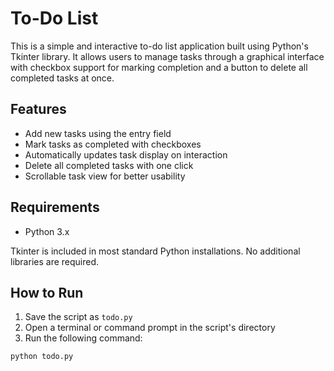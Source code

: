 # To-Do List 

This is a simple and interactive to-do list application built using Python's Tkinter library. It allows users to manage tasks through a graphical interface with checkbox support for marking completion and a button to delete all completed tasks at once.

## Features

- Add new tasks using the entry field
- Mark tasks as completed with checkboxes
- Automatically updates task display on interaction
- Delete all completed tasks with one click
- Scrollable task view for better usability

## Requirements

- Python 3.x

Tkinter is included in most standard Python installations. No additional libraries are required.

## How to Run

1. Save the script as `todo.py`
2. Open a terminal or command prompt in the script's directory
3. Run the following command:

```bash
python todo.py
